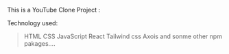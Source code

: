 This is a YouTube Clone Project :

Technology used:
>HTML
>CSS
>JavaScript
>React
>Tailwind css
>Axois
>and sonme other npm pakages....
